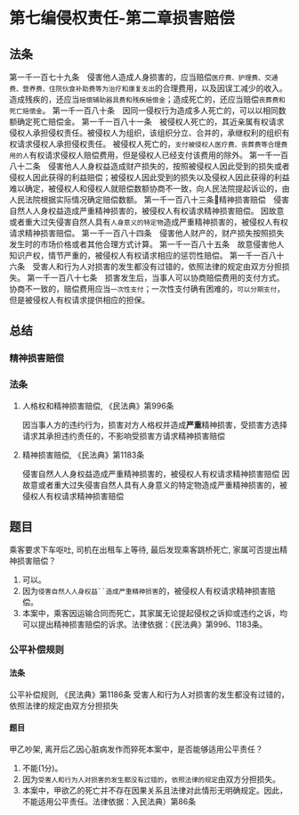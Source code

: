 # 第七编侵权责任-第二章损害赔偿

## 法条
第一千一百七十九条　侵害他人造成人身损害的，应当赔偿`医疗费、护理费、交通费、营养费、住院伙食补助费等为治疗和康复支出`的合理费用，以及因误工减少的收入。造成残疾的，还应当`赔偿辅助器具费和残疾赔偿金`；造成死亡的，还应当赔偿`丧葬费和死亡赔偿金`。
第一千一百八十条　因同一侵权行为造成多人死亡的，可以以相同数额确定死亡赔偿金。
第一千一百八十一条　被侵权人死亡的，其近亲属有权请求侵权人承担侵权责任。被侵权人为组织，该组织分立、合并的，承继权利的组织有权请求侵权人承担侵权责任。
被侵权人死亡的，`支付被侵权人医疗费、丧葬费等合理费用的人`有权请求侵权人赔偿费用，但是侵权人已经支付该费用的除外。
第一千一百八十二条　侵害他人人身权益造成财产损失的，按照被侵权人因此受到的损失或者侵权人因此获得的利益赔偿；被侵权人因此受到的损失以及侵权人因此获得的利益难以确定，被侵权人和侵权人就赔偿数额协商不一致，向人民法院提起诉讼的，由人民法院根据实际情况确定赔偿数额。
第一千一百八十三条🔴精神损害赔偿　侵害自然人人身权益造成严重精神损害的，被侵权人有权请求精神损害赔偿。
因故意或者重大过失侵害自然人具有`人身意义的特定物`造成严重精神损害的，被侵权人有权请求精神损害赔偿。
第一千一百八十四条　侵害他人财产的，财产损失按照损失发生时的市场价格或者其他合理方式计算。
第一千一百八十五条　故意侵害他人知识产权，情节严重的，被侵权人有权请求相应的惩罚性赔偿。
第一千一百八十六条　受害人和行为人对损害的发生都没有过错的，依照法律的规定由双方分担损失。
第一千一百八十七条　损害发生后，当事人可以协商赔偿费用的支付方式。协商不一致的，赔偿费用应当`一次性支付`；一次性支付确有困难的，`可以分期支付`，但是被侵权人有权请求提供相应的担保。

## 总结

### 精神损害赔偿

### 法条
1. 人格权和精神损害赔偿, 《民法典》第996条

    因当事人方的违约行为，损害对方人格权并造成**严重**精神损害，受损害方选择请求其承担违约责任的，不影响受损害方请求精神损害赔偿

1. 精神损害赔偿, 《民法典》第1183条

    侵害自然人人身权益造成严重精神损害的，被侵权人有权请求精神损害赔偿
    因故意或者重大过失侵害自然人具有人身意义的特定物造成严重精神损害的，被侵权人有权请求精神损害赔偿


## 题目

乘客要求下车呕吐, 司机在出租车上等待, 最后发现乘客跳桥死亡, 家属可否提出精神损害赔偿？


1. 可以。
2. 因为`侵害自然人人身权益``造成严重精神损害`的，被侵权人有权请求精神损害赔偿。
3. 本案中，乘客因运输合同而死亡，其家属无论提起侵权之诉抑或违约之诉，均可以提出精神损害赔偿的诉求。法律依据：《民法典》第996、1183条。

### 公平补偿规则

#### 法条
公平补偿规则, 《民法典》第1186条
受害人和行为人对损害的发生都没有过错的，依照法律的规定由双方分担损失


#### 题目
甲乙吵架, 离开后乙因心脏病发作而猝死本案中，是否能够适用公平责任？
1. 不能(1分)。
2. 因为`受害人和行为人对损害的发生都没有过错的`，`依照法律的规定`由双方分担损失。
3. 本案中，甲欲乙的死亡并不存在因果关系且法律对此情形无明确规定。因此，不能适用公平责任。法律依据：入民法典）第86条

